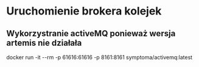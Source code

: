 # Uruchomienie brokera kolejek
## Wykorzystranie activeMQ ponieważ wersja artemis nie działała
docker run -it --rm -p 61616:61616 -p 8161:8161 symptoma/activemq:latest